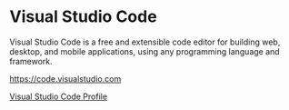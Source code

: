 # Visual Studio Code

Visual Studio Code is a free and extensible code editor for building web,
desktop, and mobile applications, using any programming language and framework.

https://code.visualstudio.com

[Visual Studio Code Profile](visual_studio_code.yaml)